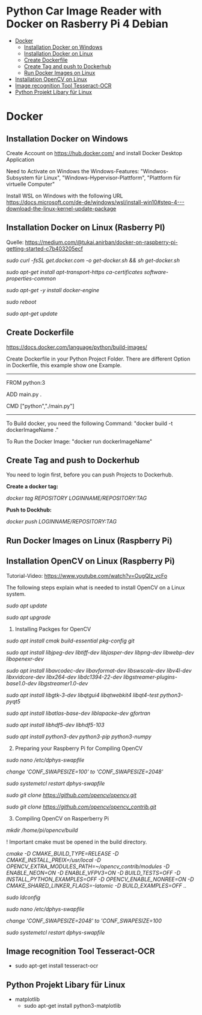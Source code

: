 # Python Car Image Reader with Docker on Rasberry Pi 4 Debian

- [Docker](#docker)
	- [Installation Docker on Windows](#dockerLinux)
	- [Installation Docker on Linux](#dockerWindows)
	- [Create Dockerfile](#createDockerFile)	
	- [Create Tag and push to Dockerhub](#createTagPush)	
	- [Run Docker Images on Linux](#runDockerImg)
- [Installation OpenCV on Linux](#installOpenCV)
- [Image recognition Tool Tesseract-OCR](#tesserActOCR)
- [Python Projekt Libary für Linux](#projLiblPy)


<a name="docker"/>

# Docker

<a name="dockerLinux"/>

## Installation Docker on Windows

Create Account on https://hub.docker.com/ and install Docker Desktop Application

Need to Activate on Windows the Windows-Features: "Windwos-Subsystem für Linux", "Windows-Hypervisor-Plattform", "Plattform für virtuelle Computer" 

Install WSL on Windows with the following URL https://docs.microsoft.com/de-de/windows/wsl/install-win10#step-4---download-the-linux-kernel-update-package

<a name="dockerWindows"/>

## Installation Docker on Linux (Rasberry PI)

Quelle: https://medium.com/@tukai.anirban/docker-on-raspberry-pi-getting-started-c7b403205ecf

*sudo curl -fsSL get.docker.com -o get-docker.sh && sh get-docker.sh*

*sudo apt-get install apt-transport-https ca-certificates software-properties-common*

*sudo apt-get -y install docker-engine*

*sudo reboot*

*sudo apt-get update*

<a name="createDockerFile"/>

## Create Dockerfile
https://docs.docker.com/language/python/build-images/

Create Dockerfile in your Python Project Folder. There are different Option in Dockerfile, this example show one Example.

---------------------------------------------
FROM python:3

ADD main.py .

CMD ["python","./main.py"]

---------------------------------------------

To Build docker, you need the following Command: "docker build -t dockerImageName ."

To Run the Docker Image: "docker run dockerImageName"

<a name="createTagPush"/>

## Create Tag and push to Dockerhub

You need to login first, before you can push Projects to Dockerhub.

**Create a docker tag:** 	

*docker tag REPOSITORY LOGINNAME/REPOSITORY:TAG* 

**Push to Dockhub:** 	

*docker push LOGINNAME/REPOSITORY:TAG*

<a name="runDockerImg"/>

## Run Docker Images on Linux (Raspberry Pi)

<a name="installOpenCV"/>

## Installation OpenCV on Linux (Raspberry Pi) 
Tutorial-Video:
https://www.youtube.com/watch?v=OugQIz_vcFo

The following steps explain what is needed to install OpenCV on a Linux system.

*sudo apt update*

*sudo apt upgrade*

1) Installing Packges for OpenCV

*sudo apt install cmak build-essential pkg-config git*

*sudo apt install libjpeg-dev libtiff-dev libjasper-dev libpng-dev libwebp-dev libopenexr-dev*

*sudo apt install libavcodec-dev libavformat-dev libswscale-dev libv4l-dev libxvidcore-dev libx264-dev libdc1394-22-dev libgstreamer-plugins-base1.0-dev libgstreamer1.0-dev*

*sudo apt install libgtk-3-dev libqtgui4 libqtwebkit4 libqt4-test python3-pyqt5*

*sudo apt install libatlas-base-dev liblapacke-dev gfortran*

*sudo apt install libhdf5-dev libhdf5-103*

*sudo apt install python3-dev python3-pip python3-numpy*

2) Preparing your Raspberry Pi for Compiling OpenCV

*sudo nano /etc/dphys-swapfile*

*change 'CONF_SWAPESIZE=100' to 'CONF_SWAPESIZE=2048'*

*sudo systemetcl restart dphys-swapfile*

*sudo git clone https://github.com/opencv/opencv.git*

*sudo git clone https://github.com/opencv/opencv_contrib.git*

3) Compiling OpenCV on Rasperberry Pi

*mkdir /home/pi/opencv/build*

! Important cmake must be opened in the build directory.

*cmake -D CMAKE_BUILD_TYPE=RELEASE -D CMAKE_INSTALL_PREIX=/usr/local -D OPENCV_EXTRA_MODULES_PATH=~/opencv_contrib/modules -D ENABLE_NEON=ON -D ENABLE_VFPV3=ON -D BUILD_TESTS=OFF -D INSTALL_PYTHON_EXAMPLES=OFF -D OPENCV_ENABLE_NONREE=ON -D CMAKE_SHARED_LINKER_FLAGS=-latomic -D BUILD_EXAMPLES=OFF ..*

*sudo ldconfig*

*sudo nano /etc/dphys-swapfile*

*change 'CONF_SWAPESIZE=2048' to 'CONF_SWAPESIZE=100*

*sudo systemetcl restart dphys-swapfile*

<a name="tesserActOCR"/>

## Image recognition Tool Tesseract-OCR

* sudo apt-get install tesseract-ocr


<a name="projLiblPy"/>

## Python Projekt Libary für Linux

* matplotlib
  * sudo apt-get install python3-matplotlib

